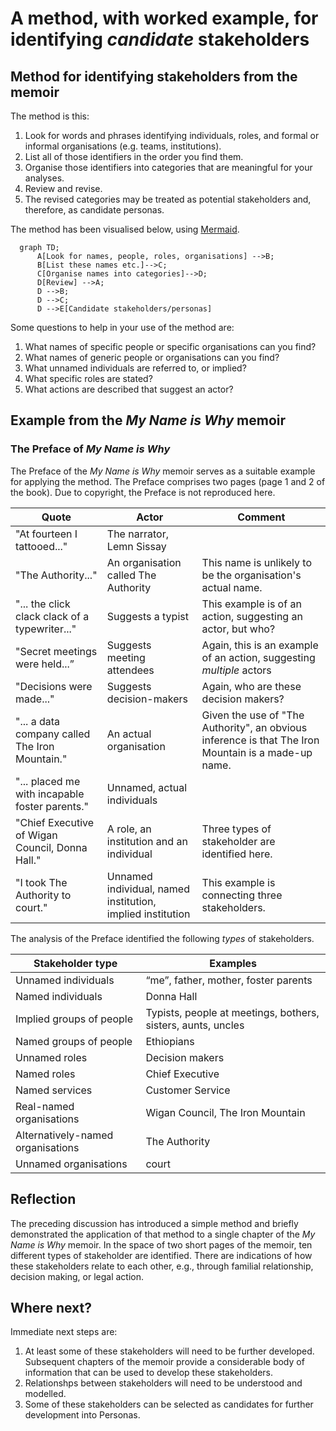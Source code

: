 # A method, with worked example, for identifying _candidate_ stakeholders

## Method for identifying stakeholders from the memoir

The method is this:

1. Look for words and phrases identifying individuals, roles, and formal or informal organisations (e.g. teams, institutions).
2. List all of those identifiers in the order you find them.
3. Organise those identifiers into categories that are meaningful for your analyses.
4. Review and revise.
5. The revised categories may be treated as potential stakeholders and, therefore, as candidate personas.

The method has been visualised below, using [Mermaid](https://mermaid.js.org/intro/syntax-reference.html).

```mermaid
  graph TD;
      A[Look for names, people, roles, organisations] -->B;
      B[List these names etc.]-->C;
      C[Organise names into categories]-->D;
      D[Review] -->A;
      D -->B;
      D -->C;
      D -->E[Candidate stakeholders/personas]
```

Some questions to help in your use of the method are:
1. What names of specific people or specific organisations can you find?
2. What names of generic people or organisations can you find?
3. What unnamed individuals are referred to, or implied?
4. What specific roles are stated?
5. What actions are described that suggest an actor?

## Example from the _My Name is Why_ memoir

### The Preface of _My Name is Why_

The Preface of the _My Name is Why_ memoir serves as a suitable example for applying the method. The Preface comprises two pages (page 1 and 2 of the book). Due to copyright, the Preface is not reproduced here.


| Quote | Actor | Comment |
| ----- | ----- | ----- |
| "At fourteen I tattooed..." | The narrator, Lemn Sissay | |
| "The Authority..."| An organisation called The Authority | This name is unlikely to be the organisation's actual name.|
| "... the click clack clack of a typewriter..."| Suggests a typist | This example is of an action, suggesting an actor, but who? |
| "Secret meetings were held...” | Suggests meeting attendees | Again, this is an example of an action, suggesting _multiple_ actors |
| "Decisions were made..." | Suggests decision-makers | Again, who are these decision makers?|
| "... a data company called The Iron Mountain." | An actual organisation | Given the use of "The Authority", an obvious inference is that The Iron Mountain is a made-up name.|
| "... placed me with incapable foster parents." | Unnamed, actual individuals | |
| "Chief Executive of Wigan Council, Donna Hall." | A role, an institution and an individual | Three types of stakeholder are identified here. |
| "I took The Authority to court." | Unnamed individual, named institution, implied institution | This example is connecting three stakeholders. |

The analysis of the Preface identified the following _types_ of stakeholders.

|Stakeholder type | Examples |
| ---- | ------- |
| Unnamed individuals | “me”, father, mother, foster parents |
| Named individuals | Donna Hall |
| Implied groups of people | Typists, people at meetings, bothers, sisters, aunts, uncles|
| Named groups of people | Ethiopians |
| Unnamed roles | Decision makers |
| Named roles | Chief Executive |
| Named services | Customer Service |
| Real-named organisations | Wigan Council, The Iron Mountain |
| Alternatively-named organisations | The Authority |
| Unnamed organisations | court |

## Reflection

The preceding discussion has introduced a simple method and briefly demonstrated the application of that method to a single chapter of the _My Name is Why_ memoir. In the space of two short pages of the memoir, ten different types of stakeholder are identified. There are indications of how these stakeholders relate to each other, e.g., through familial relationship, decision making, or legal action.

## Where next?

Immediate next steps are:

1. At least some of these stakeholders will need to be further developed. Subsequent chapters of the memoir provide a considerable body of information that can be used to develop these stakeholders.
2. Relationshps between stakeholders will need to be understood and modelled.
3. Some of these stakeholders can be selected as candidates for further development into Personas.
